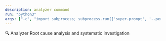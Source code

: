 ```yaml
---
description: analyzer command
run: "python3"
args: ["-c", "import subprocess; subprocess.run(['super-prompt', '--persona-analyzer'] + __import__('sys').argv[1:], input='${input}', text=True, check=False)"]
---
```


🔍 Analyzer
Root cause analysis and systematic investigation
